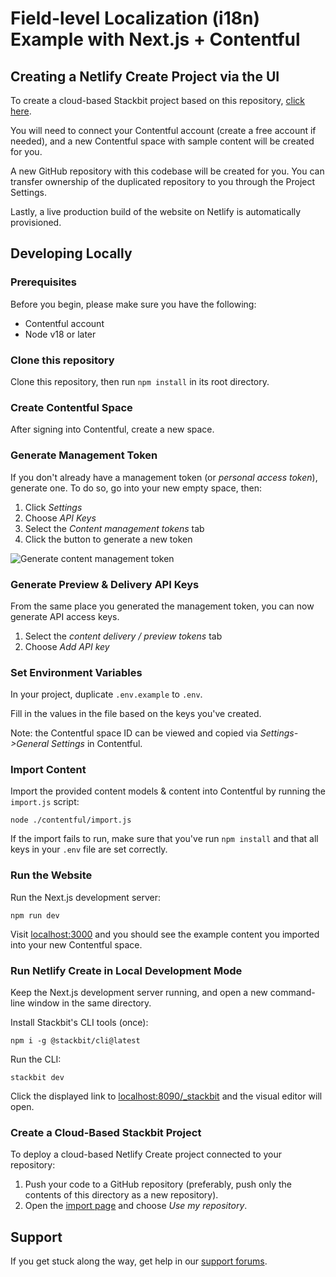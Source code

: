 # Field-level Localization (i18n) Example with Next.js + Contentful

## Creating a Netlify Create Project via the UI

To create a cloud-based Stackbit project based on this repository, [click here](https://create.netlify.com/import?mode=duplicate&repository=https%3A%2F%2Fgithub.com%2Fstackbit-themes%2Fstackbit-examples&rootdir=i18n-nextjs-contentful&validate=auto).

You will need to connect your Contentful account (create a free account if needed), and a new Contentful space with sample content will be created for you. 

A new GitHub repository with this codebase will be created for you. You can transfer ownership of the duplicated repository to you through the Project Settings.

Lastly, a live production build of the website on Netlify is automatically provisioned.

## Developing Locally 

### Prerequisites

Before you begin, please make sure you have the following:

- Contentful account
- Node v18 or later

### Clone this repository

Clone this repository, then run `npm install` in its root directory.

### Create Contentful Space

After signing into Contentful, create a new space. 

### Generate Management Token

If you don't already have a management token (or _personal access token_), generate one. To do so, go into your new empty space, then:

1. Click _Settings_
1. Choose _API Keys_
1. Select the _Content management tokens_ tab
1. Click the button to generate a new token

![Generate content management token](./docs/generate-mgmt-token.png)

### Generate Preview & Delivery API Keys

From the same place you generated the management token, you can now generate API access keys.

1. Select the *content delivery / preview tokens* tab
1. Choose *Add API key*

### Set Environment Variables

In your project, duplicate `.env.example` to `.env`. 

Fill in the values in the file based on the keys you've created. 

Note: the Contentful space ID can be viewed and copied via *Settings->General Settings* in Contentful.

### Import Content

Import the provided content models & content into Contentful by running the `import.js` script:

    node ./contentful/import.js

If the import fails to run, make sure that you've run `npm install` and that all keys in your `.env` file are set correctly.

### Run the Website

Run the Next.js development server:

    npm run dev

Visit [localhost:3000](http://localhost:3000) and you should see the example content you imported into your new Contentful space.

### Run Netlify Create in Local Development Mode

Keep the Next.js development server running, and open a new command-line window in the same directory.

Install Stackbit's CLI tools (once):
    
    npm i -g @stackbit/cli@latest

Run the CLI:

    stackbit dev

Click the displayed link to [localhost:8090/_stackbit](http://localhost:8090/_stackbit) and the visual editor will open.

### Create a Cloud-Based Stackbit Project

To deploy a cloud-based Netlify Create project connected to your repository:

1. Push your code to a GitHub repository (preferably, push only the contents of this directory as a new repository).
1. Open the [import page](https://app.stackbit.com/import) and choose *Use my repository*.

## Support

If you get stuck along the way, get help in our [support forums](https://answers.netlify.com/).